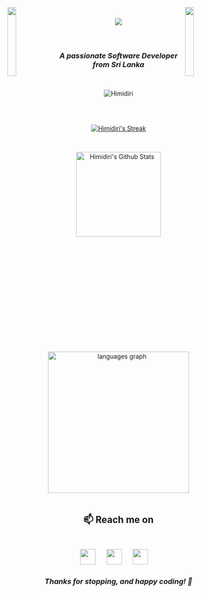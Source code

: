 <img align="left" src="https://user-images.githubusercontent.com/65187002/144930161-2f783401-8d27-4fdf-a2f7-cc0ba32f1f1f.gif" width="20%" style="display:inline;"><img align="right" src="https://user-images.githubusercontent.com/65187002/144930161-2f783401-8d27-4fdf-a2f7-cc0ba32f1f1f.gif" width="20%" style="display:inline;">

<h1 align="center"><img src="https://readme-typing-svg.herokuapp.com/?font=Righteous&size=35&color=%23D62F79&center=true&vCenter=true&width=500&height=70&duration=4000&lines=Hi+There!+👋;+I'm+Himidiri+Himakanika!;" /></h1>
<br>

<h3 align="center"><i>A passionate Software Developer from Sri Lanka</i></h3>
<br>

<p align="center"> <img src="https://komarev.com/ghpvc/?username=Himidiri&label=Visitors&color=D62F79&style=for-the-badge" alt="Himidiri" /> </p>
<br>
<br>

<p align="center">
  <a href="https://github.com/Himidiri/github-readme-streak-stats">
    <img title="Himidiri's Streak Stats" alt="Himidiri's Streak" src="https://github-readme-streak-stats-eight.vercel.app/?user=Himidiri&theme=radical&hide_border=false&short_numbers=true"/>
  </a>
</p>
<br>

<p align="center">
   <a href="https://github.com/anuraghazra/github-readme-stats"><img alt="Himidiri's Github Stats" src="https://github-readme-stats.vercel.app/api/?username=Himidiri&show_icons=true&include_all_commits=false&count_private=true&theme=radical&hide_border=false" height="192px"/></a>
</p>
<br>

<div align="center"><img src="https://github-readme-stats.vercel.app/api/top-langs?username=Himidiri&locale=en&hide_title=false&layout=compact&card_width=35&langs_count=10&theme=radical&hide_border=false&order=2" width="320" alt="languages graph"/></div>
<br>

##

<h2  align="center">📫 Reach me on 
  <br>
  <br>
  <p align="center">
    <a href="mailto:himidirihimakanika@gmail.com?subject=Hello%20Himidiri,%20From%20Github"><img src="https://img.shields.io/badge/Gmail-333333?style=for-the-badge&logo=gmail&logoColor=red" height="35"/></a>&nbsp;&nbsp;&nbsp;&nbsp;
    <a target="_blank"href="https://www.linkedin.com/in/himidiri/"><img src="https://img.shields.io/badge/LinkedIn-0077B5?style=for-the-badge&logo=linkedin&logoColor=white" height="35"/></a>&nbsp;&nbsp;&nbsp;&nbsp;
    <a href="https://himidiri.github.io/portfolio/" target="_blank"><img src="https://img.shields.io/badge/Portfolio-333333?style=for-the-badge&logo=todoist&logoColor=white" height="35"/></a>&nbsp;&nbsp;&nbsp;&nbsp;
  </p>
</h2>
<h3 align="center"><i>Thanks for stopping, and happy coding! 🚀</i></h3>
